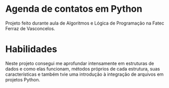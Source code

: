 # Agenda de contatos em Python
Projeto feito durante aula de Algoritmos e Lógica de Programação na Fatec Ferraz de Vasconcelos. 

# Habilidades
Neste projeto consegui me aprofundar intensamente em estruturas de dados e como elas funcionam, métodos próprios de cada estrutura, suas características e também tvie uma introdução à integração de arquivos em projetos 
Python.
